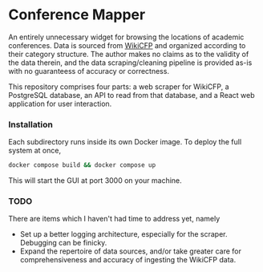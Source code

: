 # Conference Mapper 
An entirely unnecessary widget for browsing the locations of academic conferences. Data is sourced from 
[WikiCFP](http://www.wikicfp.com/cfp/home) and organized according to their category structure. The author makes 
no claims as to the validity of the data therein, and the data scraping/cleaning pipeline is provided as-is 
with no guaranteess of accuracy or correctness.

This repository comprises four parts: a web scraper for WikiCFP, a PostgreSQL database, an API to read from that 
database, and a React web application for user interaction.

### Installation
Each subdirectory runs inside its own Docker image. To deploy the full system at once,
```bash
docker compose build && docker compose up
```
This will start the GUI at port 3000 on your machine. 

### TODO
There are items which I haven't had time to address yet, namely
- Set up a better logging architecture, especially for the scraper. Debugging can be finicky.
- Expand the repertoire of data sources, and/or take greater care for comprehensiveness and accuracy of ingesting 
the WikiCFP data.

